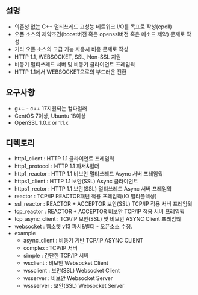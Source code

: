 ## 설명
- 의존성 없는 C++ 멀티쓰레드 고성능 네트워크 I/O를 목표로 작성(epoll)
- 오픈 소스의 제약조건(boost버전 혹은 openssl버전 혹은 메소드 제약) 문제로 작성
- 기타 오픈 소스의 고급 기능 사용시 비용 문제로 작성
- HTTP 1.1, WEBSOCKET, SSL, Non-SSL 지원
- 비동기 멀티쓰레드 서버 및 비동기 클라이언트 프레임웍
- HTTP 1.1에서 WEBSOCKET으로의 부드러운 전환

## 요구사항
- g++ - c++ 17지원되는 컴파일러
- CentOS 7이상, Ubuntu 18이상
- OpenSSL 1.0.x or 1.1.x

## 디렉토리
- http1_client      : HTTP 1.1 클라이언트 프레임웍
- http1_protocol    : HTTP 1.1 파서&빌더
- http1_reactor     : HTTP 1.1 비보안 멀티쓰레드 Async 서버 프레임웍
- https1_client     : HTTP 1.1 보안(SSL) Async 클라이언트
- https1_rector     : HTTP 1.1 보안(SSL) 멀티쓰레드 Async 서버 프레임웍
- reactor           : TCP/IP REACTOR패턴 적용 프레임웍(IO 멀티플렉싱)
- ssl_reactor       : REACTOR + ACCEPTOR 보안(SSL) TCP/IP 적용 서버 프레임웍
- tcp_reactor       : REACTOR + ACCEPTOR 비보안    TCP/IP 적용 서버 프레임웍
- tcp_async_client  : TCP/IP 보안(SSL) 및 비보안 ASYNC Client 프레임웍
- websocket         : 웹소켓 v13 파서&빌더 - 오픈소스 수정.
- example
  - async_client    : 비동기 기반 TCP/IP ASYNC CLIENT
  - complex         : TCP/IP 서버
  - simple          : 간단한 TCP/IP 서버
  - wsclient        : 비보안 Websocket Client
  - wssclient       : 보안(SSL) Websocket Client
  - wsserver        : 비보안 Websocket Server
  - wssserver       : 보안(SSL) Websocket Server
